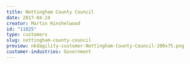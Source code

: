 ```yaml
---
title: Nottingham County Council
date: 2017-04-24
creator: Martin Hinshelwood
id: "11825"
type: customers
slug: nottingham-county-council
preview: nkdagility-customer-Nottingham-County-Council-200x75.png
customer-industries: Government
---
```

